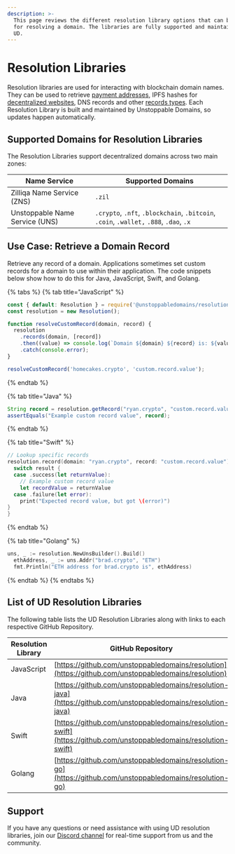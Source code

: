 ```yaml
---
description: >-
  This page reviews the different resolution library options that can be used
  for resolving a domain. The libraries are fully supported and maintained by
  UD.
---
```


# Resolution Libraries

Resolution libraries are used for interacting with blockchain domain names. They can be used to retrieve [payment addresses](../crypto-payments.md), IPFS hashes for [decentralized websites](../../build-a-decentralized-website/overview-of-ipfs-and-d-web.md), DNS records and other [records types](../../domain-registry-essentials/records-reference.md). Each Resolution Library is built and maintained by Unstoppable Domains, so updates happen automatically.&#x20;

## Supported Domains for Resolution Libraries

The Resolution Libraries support decentralized domains across two main zones:

| Name Service                   | Supported Domains                                                                      |
| ------------------------------ | -------------------------------------------------------------------------------------- |
| Zilliqa Name Service (ZNS)     | `.zil`                                                                                 |
| Unstoppable Name Service (UNS) | `.crypto`, `.nft`, `.blockchain`, `.bitcoin`, `.coin`, `.wallet,` `.888`, `.dao`, `.x` |

## Use Case: Retrieve a Domain Record

Retrieve any record of a domain. Applications sometimes set custom records for a domain to use within their application. The code snippets below show how to do this for Java, JavaScript, Swift, and Golang.

{% tabs %}
{% tab title="JavaScript" %}
```javascript
const { default: Resolution } = require('@unstoppabledomains/resolution');
const resolution = new Resolution();

function resolveCustomRecord(domain, record) {
  resolution
    .records(domain, [record])
    .then((value) => console.log(`Domain ${domain} ${record} is: ${value}`))
    .catch(console.error);
}

resolveCustomRecord('homecakes.crypto', 'custom.record.value');
```
{% endtab %}

{% tab title="Java" %}
```java
String record = resolution.getRecord("ryan.crypto", "custom.record.value");
assertEquals("Example custom record value", record);
```
{% endtab %}

{% tab title="Swift" %}
```swift
// Lookup specific records
resolution.record(domain: "ryan.crypto", record: "custom.record.value") { result in
  switch result {
  case .success(let returnValue):
    // Example custom record value
    let recordValue = returnValue
  case .failure(let error):
    print("Expected record value, but got \(error)")
}
}
```
{% endtab %}

{% tab title="Golang" %}
```go
uns, _ := resolution.NewUnsBuilder().Build()
  ethAddress, _ := uns.Addr("brad.crypto", "ETH")
  fmt.Println("ETH address for brad.crypto is", ethAddress)
```
{% endtab %}
{% endtabs %}

## List of UD Resolution Libraries

The following table lists the UD Resolution Libraries along with links to each respective GitHub Repository.

| Resolution Library | GitHub Repository                                                                                                |
| ------------------ | ---------------------------------------------------------------------------------------------------------------- |
| JavaScript         | [https://github.com/unstoppabledomains/resolution](https://github.com/unstoppabledomains/resolution)             |
| Java               | [https://github.com/unstoppabledomains/resolution-java](https://github.com/unstoppabledomains/resolution-java)   |
| Swift              | [https://github.com/unstoppabledomains/resolution-swift](https://github.com/unstoppabledomains/resolution-swift) |
| Golang             | [https://github.com/unstoppabledomains/resolution-go](https://github.com/unstoppabledomains/resolution-go)       |

## Support

If you have any questions or need assistance with using UD resolution libraries, join our [Discord channel](https://discord.gg/b6ZVxSZ9Hn) for real-time support from us and the community.

